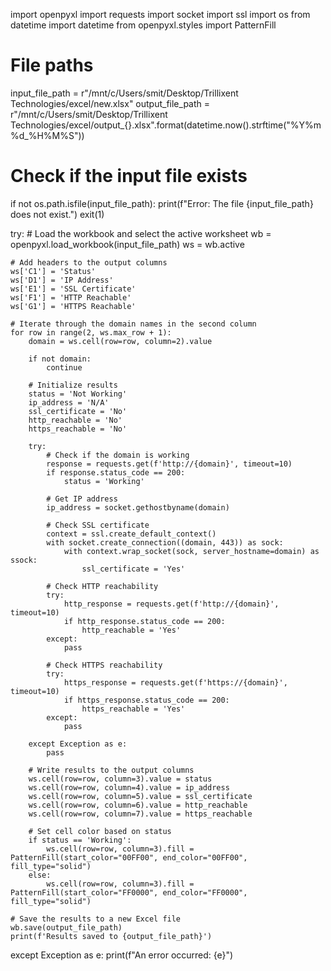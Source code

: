 import openpyxl
import requests
import socket
import ssl
import os
from datetime import datetime
from openpyxl.styles import PatternFill

# File paths
input_file_path = r"/mnt/c/Users/smit/Desktop/Trillixent Technologies/excel/new.xlsx"
output_file_path = r"/mnt/c/Users/smit/Desktop/Trillixent Technologies/excel/output_{}.xlsx".format(datetime.now().strftime("%Y%m%d_%H%M%S"))

# Check if the input file exists
if not os.path.isfile(input_file_path):
    print(f"Error: The file {input_file_path} does not exist.")
    exit(1)

try:
    # Load the workbook and select the active worksheet
    wb = openpyxl.load_workbook(input_file_path)
    ws = wb.active

    # Add headers to the output columns
    ws['C1'] = 'Status'
    ws['D1'] = 'IP Address'
    ws['E1'] = 'SSL Certificate'
    ws['F1'] = 'HTTP Reachable'
    ws['G1'] = 'HTTPS Reachable'

    # Iterate through the domain names in the second column
    for row in range(2, ws.max_row + 1):
        domain = ws.cell(row=row, column=2).value

        if not domain:
            continue

        # Initialize results
        status = 'Not Working'
        ip_address = 'N/A'
        ssl_certificate = 'No'
        http_reachable = 'No'
        https_reachable = 'No'

        try:
            # Check if the domain is working
            response = requests.get(f'http://{domain}', timeout=10)
            if response.status_code == 200:
                status = 'Working'

            # Get IP address
            ip_address = socket.gethostbyname(domain)

            # Check SSL certificate
            context = ssl.create_default_context()
            with socket.create_connection((domain, 443)) as sock:
                with context.wrap_socket(sock, server_hostname=domain) as ssock:
                    ssl_certificate = 'Yes'

            # Check HTTP reachability
            try:
                http_response = requests.get(f'http://{domain}', timeout=10)
                if http_response.status_code == 200:
                    http_reachable = 'Yes'
            except:
                pass

            # Check HTTPS reachability
            try:
                https_response = requests.get(f'https://{domain}', timeout=10)
                if https_response.status_code == 200:
                    https_reachable = 'Yes'
            except:
                pass

        except Exception as e:
            pass

        # Write results to the output columns
        ws.cell(row=row, column=3).value = status
        ws.cell(row=row, column=4).value = ip_address
        ws.cell(row=row, column=5).value = ssl_certificate
        ws.cell(row=row, column=6).value = http_reachable
        ws.cell(row=row, column=7).value = https_reachable

        # Set cell color based on status
        if status == 'Working':
            ws.cell(row=row, column=3).fill = PatternFill(start_color="00FF00", end_color="00FF00", fill_type="solid")
        else:
            ws.cell(row=row, column=3).fill = PatternFill(start_color="FF0000", end_color="FF0000", fill_type="solid")

    # Save the results to a new Excel file
    wb.save(output_file_path)
    print(f'Results saved to {output_file_path}')

except Exception as e:
    print(f"An error occurred: {e}")
